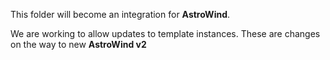 This folder will become an integration for **AstroWind**.

We are working to allow updates to template instances. These are changes on the way to new **AstroWind v2**
